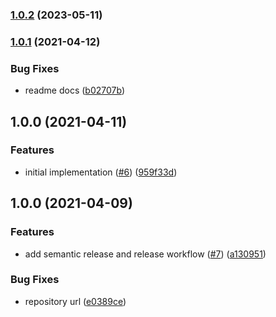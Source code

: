 ### [1.0.2](https://github.com/rpidanny/gha-pr-nudger/compare/v1.0.1...v1.0.2) (2023-05-11)

### [1.0.1](https://github.com/rpidanny/gha-pr-nudger/compare/v1.0.0...v1.0.1) (2021-04-12)


### Bug Fixes

* readme docs ([b02707b](https://github.com/rpidanny/gha-pr-nudger/commit/b02707bfcc473c5d9bc0cd58a0454b1823411eb4))

## 1.0.0 (2021-04-11)


### Features

* initial implementation ([#6](https://github.com/rpidanny/gha-pr-nudger/issues/6)) ([959f33d](https://github.com/rpidanny/gha-pr-nudger/commit/959f33d001b2bd48c3f30747335737f2dca3c4e1))

## 1.0.0 (2021-04-09)


### Features

* add semantic release and release workflow ([#7](https://github.com/rpidanny/github-actions-typescript-template/issues/7)) ([a130951](https://github.com/rpidanny/github-actions-typescript-template/commit/a130951a259172150ff2477b4a16226d53bb510f))


### Bug Fixes

* repository url ([e0389ce](https://github.com/rpidanny/github-actions-typescript-template/commit/e0389ceb1e4a34a001a1724c0293a197bb6640a5))
